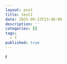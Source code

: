 ```yaml
---
layout: post
title: test1
date: 2025-09-23T23:48:00
description: ''
categories: []
tags:
  - f
published: true
---
```

f
